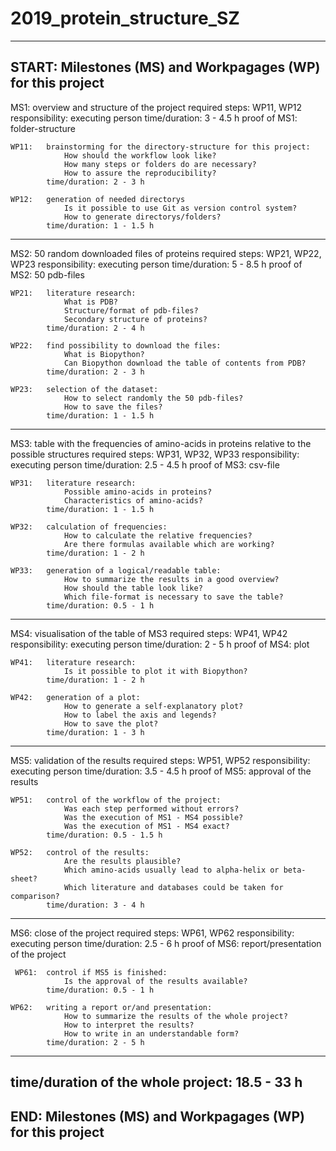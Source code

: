 # 2019_protein_structure_SZ
-----------------------------------------------------------------------
START: Milestones (MS) and Workpagages (WP) for this project
-----------------------------------------------------------------------

MS1: overview and structure of the project
	 required steps: WP11, WP12	 
	 responsibility: executing person
	 time/duration: 3 - 4.5 h
	 proof of MS1: folder-structure


	WP11:	brainstorming for the directory-structure for this project:
				How should the workflow look like?
				How many steps or folders do are necessary?
				How to assure the reproducibility?
			time/duration: 2 - 3 h
			
	WP12:	generation of needed directorys
				Is it possible to use Git as version control system?
				How to generate directorys/folders?
			time/duration: 1 - 1.5 h

-----------------------------------------------------------------------			

MS2: 50 random downloaded files of proteins
	 required steps: WP21, WP22, WP23 
	 responsibility: executing person
	 time/duration: 5 - 8.5 h
	 proof of MS2: 50 pdb-files
		
	WP21:	literature research:	
				What is PDB?
				Structure/format of pdb-files?
				Secondary structure of proteins?
			time/duration: 2 - 4 h
			
	WP22:	find possibility to download the files:
				What is Biopython?
				Can Biopython download the table of contents from PDB?
			time/duration: 2 - 3 h
			
	WP23:	selection of the dataset:
				How to select randomly the 50 pdb-files?
				How to save the files?
			time/duration: 1 - 1.5 h

-----------------------------------------------------------------------			

MS3: table with the frequencies of amino-acids in proteins relative to the possible structures
	 required steps: WP31, WP32, WP33 
	 responsibility: executing person
	 time/duration: 2.5 - 4.5 h
	 proof of MS3: csv-file

	WP31:	literature research:
				Possible amino-acids in proteins?
				Characteristics of amino-acids?
			time/duration: 1 - 1.5 h
	
	WP32:	calculation of frequencies:
				How to calculate the relative frequencies?
				Are there formulas available which are working?
			time/duration: 1 - 2 h
	
	WP33:	generation of a logical/readable table:
				How to summarize the results in a good overview?
				How should the table look like?
				Which file-format is necessary to save the table?
			time/duration: 0.5 - 1 h

-----------------------------------------------------------------------			

MS4: visualisation of the table of MS3
	 required steps: WP41, WP42
	 responsibility: executing person
	 time/duration: 2 - 5 h
	 proof of MS4: plot
	 
	WP41:	literature research:
	 			Is it possible to plot it with Biopython?
			time/duration: 1 - 2 h
			
	WP42:	generation of a plot:
				How to generate a self-explanatory plot?
				How to label the axis and legends?
				How to save the plot?
			time/duration: 1 - 3 h

-----------------------------------------------------------------------				

MS5: validation of the results
	 required steps: WP51, WP52
	 responsibility: executing person
	 time/duration: 3.5 - 4.5 h
	 proof of MS5: approval of the results

	WP51:	control of the workflow of the project:
				Was each step performed without errors?
				Was the execution of MS1 - MS4 possible?
				Was the execution of MS1 - MS4 exact?
			time/duration: 0.5 - 1.5 h
			
	WP52:	control of the results:
				Are the results plausible?
				Which amino-acids usually lead to alpha-helix or beta-sheet?
				Which literature and databases could be taken for comparison?
			time/duration: 3 - 4 h
			
-----------------------------------------------------------------------

MS6: close of the project
	 required steps: WP61, WP62
	 responsibility: executing person
	 time/duration: 2.5 - 6 h
	 proof of MS6: report/presentation of the project
	 
	 WP61:	control if MS5 is finished:
				Is the approval of the results available?
			time/duration: 0.5 - 1 h
	
	WP62:	writing a report or/and presentation:
				How to summarize the results of the whole project?
				How to interpret the results?
				How to write in an understandable form?
			time/duration: 2 - 5 h
			
-----------------------------------------------------------------------
time/duration of the whole project: 18.5 - 33 h
----------------------------------------------------------------------- 
END: Milestones (MS) and Workpagages (WP) for this project 
-----------------------------------------------------------------------
